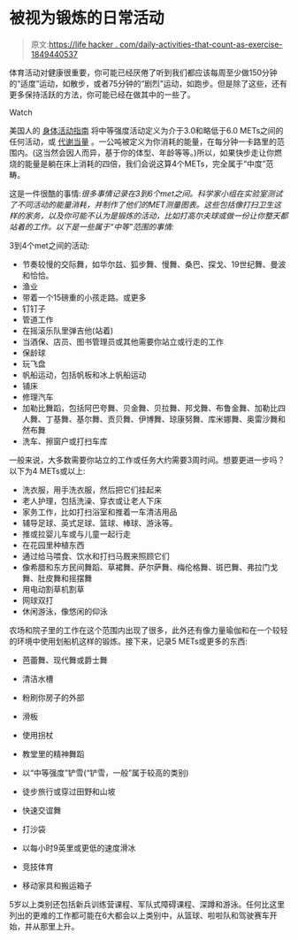 # 被视为锻炼的日常活动

> 原文:[https://life hacker . com/daily-activities-that-count-as-exercise-1849440537](https://lifehacker.com/everyday-activities-that-count-as-exercise-1849440537)

体育活动对健康很重要，你可能已经厌倦了听到我们都应该每周至少做150分钟的“适度”运动，如散步，或者75分钟的“剧烈”运动，如跑步。但是除了这些，还有更多保持活跃的方法，你可能已经在做其中的一些了。

Watch

美国人的 [身体活动指南](https://health.gov/sites/default/files/2019-09/Physical_Activity_Guidelines_2nd_edition.pdf) 将中等强度活动定义为介于3.0和略低于6.0 METs之间的任何活动，或 [代谢当量](https://www.healthline.com/health/what-are-mets) 。一公吨被定义为你消耗的能量，在每分钟一卡路里的范围内。(这当然会因人而异，基于你的体型、年龄等等。)所以，如果快步走让你燃烧的能量是躺在床上消耗的四倍，我们会说这算4个METs，完全属于“中度”范畴。

这是一件很酷的事情:*很多事情记录在3到6个met之间。科学家小组在实验室测试了不同活动的能量消耗，并制作了他们的MET测量图表。这些包括像打扫卫生这样的家务，以及你可能不认为是锻炼的活动，比如打高尔夫球或做一份让你整天都站着的工作。以下是一些属于“中等”范围的事情:*

3到4个met之间的活动:

*   节奏较慢的交际舞，如华尔兹、狐步舞、慢舞、桑巴、探戈、19世纪舞、曼波和恰恰。
*   渔业
*   带着一个15磅重的小孩走路。或更多
*   钉钉子
*   管道工作
*   在摇滚乐队里弹吉他(站着)
*   当酒保、店员、图书管理员或其他需要你站立或行走的工作
*   保龄球
*   玩飞盘
*   帆船运动，包括帆板和冰上帆船运动
*   铺床
*   修理汽车
*   加勒比舞蹈，包括阿巴夸舞、贝金舞、贝拉舞、邦戈舞、布鲁金舞、加勒比四人舞、丁基舞、基尔舞、贡贝舞、伊博舞、琼康努舞、库米娜舞、奥雷沙舞和然布舞
*   洗车、擦窗户或打扫车库

一般来说，大多数需要你站立的工作或任务大约需要3周时间。想要更进一步吗？以下为4 METs或以上:

*   洗衣服，用手洗衣服，然后把它们挂起来
*   老人护理，包括洗澡、穿衣或让老人下床
*   家务工作，比如打扫浴室和推着一车清洁用品
*   辅导足球、英式足球、篮球、棒球、游泳等。
*   推或拉婴儿车或与儿童一起行走
*   在花园里种植东西
*   通过给马喂食、饮水和打扫马厩来照顾它们
*   像希腊和东方民间舞蹈、草裙舞、萨尔萨舞、梅伦格舞、斑巴舞、弗拉门戈舞、肚皮舞和摇摆舞
*   用电动割草机割草
*   网球双打
*   休闲游泳，像悠闲的仰泳

农场和院子里的工作在这个范围内出现了很多，此外还有像力量瑜伽和在一个较轻的环境中使用划船机这样的锻炼。接下来，记录5 METs或更多的东西:

*   芭蕾舞、现代舞或爵士舞
*   清洁水槽
*   粉刷你房子的外部
*   滑板
*   使用拐杖
*   教堂里的精神舞蹈

*   以“中等强度”铲雪(“铲雪，一般”属于较高的类别)
*   徒步旅行或穿过田野和山坡
*   快速交谊舞
*   打沙袋
*   以每小时9英里或更低的速度滑冰
*   竞技体育
*   移动家具和搬运箱子

5岁以上类别还包括新兵训练营课程、军队式障碍课程、深蹲和游泳。任何比这里列出的更难的工作都可能在6大都会以上类别中，从篮球、啦啦队和驾驶赛车开始，并从那里上升。